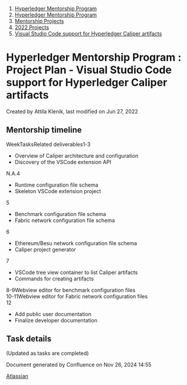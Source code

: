 1. [Hyperledger Mentorship Program](index.html)
2. [Hyperledger Mentorship Program](Hyperledger-Mentorship-Program_21954571.html)
3. [Mentorship Projects](Mentorship-Projects_21954604.html)
4. [2022 Projects](2022-Projects_21954800.html)
5. [Visual Studio Code support for Hyperledger Caliper artifacts](Visual-Studio-Code-support-for-Hyperledger-Caliper-artifacts_21954841.html)

# Hyperledger Mentorship Program : Project Plan - Visual Studio Code support for Hyperledger Caliper artifacts

Created by Attila Klenik, last modified on Jun 27, 2022

## Mentorship timeline

WeekTasksRelated deliverables1-3

- Overview of Caliper architecture and configuration
- Discovery of the VSCode extension API

N.A.4

- Runtime configuration file schema
- Skeleton VSCode extension project

5

- Benchmark configuration file schema
- Fabric network configuration file schema

6

- Ethereum/Besu network configuration file schema
- Caliper project generator

7

- VSCode tree view container to list Caliper artifacts
- Commands for creating artifacts

8-9Webview editor for benchmark configuration files  
10-11Webview editor for Fabric network configuration files  
12

- Add public user documentation
- Finalize developer documentation

## Task details

(Updated as tasks are completed)

Document generated by Confluence on Nov 26, 2024 14:55

[Atlassian](http://www.atlassian.com/)
